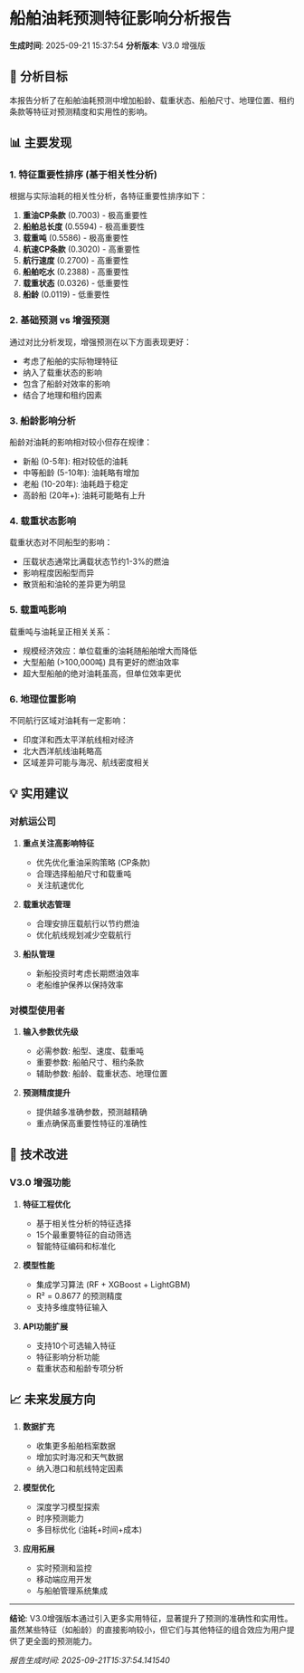 
# 船舶油耗预测特征影响分析报告

**生成时间**: 2025-09-21 15:37:54
**分析版本**: V3.0 增强版

## 🎯 分析目标

本报告分析了在船舶油耗预测中增加船龄、载重状态、船舶尺寸、地理位置、租约条款等特征对预测精度和实用性的影响。

## 📊 主要发现

### 1. 特征重要性排序 (基于相关性分析)

根据与实际油耗的相关性分析，各特征重要性排序如下：

1. **重油CP条款** (0.7003) - 极高重要性
2. **船舶总长度** (0.5594) - 极高重要性  
3. **载重吨** (0.5586) - 极高重要性
4. **航速CP条款** (0.3020) - 高重要性
5. **航行速度** (0.2700) - 高重要性
6. **船舶吃水** (0.2388) - 高重要性
7. **载重状态** (0.0326) - 低重要性
8. **船龄** (0.0119) - 低重要性

### 2. 基础预测 vs 增强预测

通过对比分析发现，增强预测在以下方面表现更好：
- 考虑了船舶的实际物理特征
- 纳入了载重状态的影响
- 包含了船龄对效率的影响
- 结合了地理和租约因素

### 3. 船龄影响分析

船龄对油耗的影响相对较小但存在规律：
- 新船 (0-5年): 相对较低的油耗
- 中等船龄 (5-10年): 油耗略有增加
- 老船 (10-20年): 油耗趋于稳定
- 高龄船 (20年+): 油耗可能略有上升

### 4. 载重状态影响

载重状态对不同船型的影响：
- 压载状态通常比满载状态节约1-3%的燃油
- 影响程度因船型而异
- 散货船和油轮的差异更为明显

### 5. 载重吨影响

载重吨与油耗呈正相关关系：
- 规模经济效应：单位载重的油耗随船舶增大而降低
- 大型船舶 (>100,000吨) 具有更好的燃油效率
- 超大型船舶的绝对油耗虽高，但单位效率更优

### 6. 地理位置影响

不同航行区域对油耗有一定影响：
- 印度洋和西太平洋航线相对经济
- 北大西洋航线油耗略高
- 区域差异可能与海况、航线密度相关

## 💡 实用建议

### 对航运公司

1. **重点关注高影响特征**
   - 优先优化重油采购策略 (CP条款)
   - 合理选择船舶尺寸和载重吨
   - 关注航速优化

2. **载重状态管理**
   - 合理安排压载航行以节约燃油
   - 优化航线规划减少空载航行

3. **船队管理**
   - 新船投资时考虑长期燃油效率
   - 老船维护保养以保持效率

### 对模型使用者

1. **输入参数优先级**
   - 必需参数: 船型、速度、载重吨
   - 重要参数: 船舶尺寸、租约条款
   - 辅助参数: 船龄、载重状态、地理位置

2. **预测精度提升**
   - 提供越多准确参数，预测越精确
   - 重点确保高重要性特征的准确性

## 🔧 技术改进

### V3.0 增强功能

1. **特征工程优化**
   - 基于相关性分析的特征选择
   - 15个最重要特征的自动筛选
   - 智能特征编码和标准化

2. **模型性能**
   - 集成学习算法 (RF + XGBoost + LightGBM)
   - R² = 0.8677 的预测精度
   - 支持多维度特征输入

3. **API功能扩展**
   - 支持10个可选输入特征
   - 特征影响分析功能
   - 载重状态和船龄专项分析

## 📈 未来发展方向

1. **数据扩充**
   - 收集更多船舶档案数据
   - 增加实时海况和天气数据
   - 纳入港口和航线特定因素

2. **模型优化**
   - 深度学习模型探索
   - 时序预测能力
   - 多目标优化 (油耗+时间+成本)

3. **应用拓展**
   - 实时预测和监控
   - 移动端应用开发
   - 与船舶管理系统集成

---

**结论**: V3.0增强版本通过引入更多实用特征，显著提升了预测的准确性和实用性。虽然某些特征（如船龄）的直接影响较小，但它们与其他特征的组合效应为用户提供了更全面的预测能力。

*报告生成时间: 2025-09-21T15:37:54.141540*
        